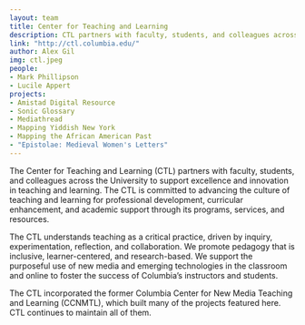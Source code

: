 ```yaml
---
layout: team
title: Center for Teaching and Learning
description: CTL partners with faculty, students, and colleagues across the University to support excellence and innovation in teaching and learning.
link: "http://ctl.columbia.edu/" 
author: Alex Gil
img: ctl.jpeg
people:
- Mark Phillipson
- Lucile Appert
projects:
- Amistad Digital Resource
- Sonic Glossary
- Mediathread
- Mapping Yiddish New York
- Mapping the African American Past
- "Epistolae: Medieval Women's Letters"
---
```


The Center for Teaching and Learning (CTL) partners with faculty, students, and colleagues across the University to support excellence and innovation in teaching and learning. The CTL is committed to advancing the culture of teaching and learning for professional development, curricular enhancement, and academic support through its programs, services, and resources.

The CTL understands teaching as a critical practice, driven by inquiry, experimentation, reflection, and collaboration. We promote pedagogy that is inclusive, learner-centered, and research-based. We support the purposeful use of new media and emerging technologies in the classroom and online to foster the success of Columbia’s instructors and students.

The CTL incorporated the former Columbia Center for New Media Teaching and Learning (CCNMTL), which built many of the projects featured here. CTL continues to maintain all of them.